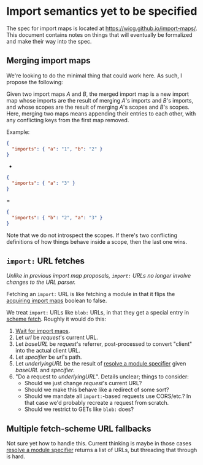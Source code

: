 # Import semantics yet to be specified

The spec for import maps is located at https://wicg.github.io/import-maps/. This document contains notes on things that will eventually be formalized and make their way into the spec.

## Merging import maps

We're looking to do the minimal thing that could work here. As such, I propose the following:

Given two import maps _A_ and _B_, the merged import map is a new import map whose imports are the result of merging _A_'s imports and _B_'s imports, and whose scopes are the result of merging _A_'s scopes and _B_'s scopes. Here, merging two maps means appending their entries to each other, with any conflicting keys from the first map removed.

Example:

```json
{
  "imports": { "a": "1", "b": "2" }
}
```

+

```json
{
  "imports": { "a": "3" }
}
```

=

```json
{
  "imports": { "b": "2", "a": "3" }
}
```

Note that we do not introspect the scopes. If there's two conflicting definitions of how things behave inside a scope, then the last one wins.

## `import:` URL fetches

_Unlike in previous import map proposals, `import:` URLs no longer involve changes to the URL parser._

Fetching an `import:` URL is like fetching a module in that it flips the [acquiring import maps](https://wicg.github.io/import-maps/#environment-settings-object-acquiring-import-maps) boolean to false.

We treat `import:` URLs like `blob:` URLs, in that they get a special entry in [scheme fetch](https://fetch.spec.whatwg.org/#scheme-fetch). Roughly it would do this:

1. [Wait for import maps](https://wicg.github.io/import-maps/#wait-for-import-maps).
1. Let _url_ be _request_'s current URL.
1. Let _baseURL_ be _request_'s referrer, post-processed to convert "client" into the actual client URL.
1. Let _specifier_ be _url_'s path.
1. Let _underlyingURL_ be the result of [resolve a module specifier](https://wicg.github.io/import-maps/#resolve-a-module-specifier) given _baseURL_ and _specifier_.
1. "Do a request to _underlyingURL_". Details unclear; things to consider:
    - Should we just change _request_'s current URL?
    - Should we make this behave like a redirect of some sort?
    - Should we mandate all `import:`-based requests use CORS/etc.? In that case we'd probably recreate a request from scratch.
    - Should we restrict to GETs like `blob:` does?

## Multiple fetch-scheme URL fallbacks

Not sure yet how to handle this. Current thinking is maybe in those cases [resolve a module specifier](https://wicg.github.io/import-maps/#resolve-a-module-specifier) returns a list of URLs, but threading that through is hard.
